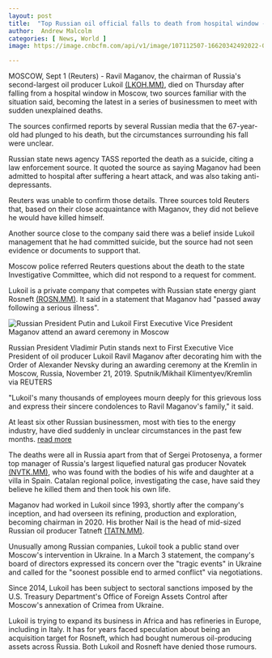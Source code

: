 ```yaml
---
layout: post
title:  "Top Russian oil official falls to death from hospital window - sources"
author:  Andrew Malcolm
categories: [ News, World ]
image: https://image.cnbcfm.com/api/v1/image/107112507-16620342492022-09-01t092218z_1992540571_rc298w9l5i1d_rtrmadp_0_russia-lukoil-manager-death.jpeg?v=1662066607&w=740&h=416&ffmt=webp

---
```

MOSCOW, Sept 1 (Reuters) - Ravil Maganov, the chairman of Russia's second-largest oil producer Lukoil  [(LKOH.MM)](https://www.reuters.com/companies/LKOH.MM), died on Thursday after falling from a hospital window in Moscow, two sources familiar with the situation said, becoming the latest in a series of businessmen to meet with sudden unexplained deaths.

The sources confirmed reports by several Russian media that the 67-year-old had plunged to his death, but the circumstances surrounding his fall were unclear.

Russian state news agency TASS reported the death as a suicide, citing a law enforcement source. It quoted the source as saying Maganov had been admitted to hospital after suffering a heart attack, and was also taking anti-depressants.

Reuters was unable to confirm those details. Three sources told Reuters that, based on their close acquaintance with Maganov, they did not believe he would have killed himself.

Another source close to the company said there was a belief inside Lukoil management that he had committed suicide, but the source had not seen evidence or documents to support that.

Moscow police referred Reuters questions about the death to the state Investigative Committee, which did not respond to a request for comment.

Lukoil is a private company that competes with Russian state energy giant Rosneft  [(ROSN.MM)](https://www.reuters.com/companies/ROSN.MM). It said in a statement that Maganov had "passed away following a serious illness".

![Russian President Putin and Lukoil First Executive Vice President Maganov attend an award ceremony in Moscow](https://cloudfront-us-east-2.images.arcpublishing.com/reuters/TO7ID56DOZJ7DEV7ATTKHAGGY4.jpg)

Russian President Vladimir Putin stands next to First Executive Vice President of oil producer Lukoil Ravil Maganov after decorating him with the Order of Alexander Nevsky during an awarding ceremony at the Kremlin in Moscow, Russia, November 21, 2019. Sputnik/Mikhail Klimentyev/Kremlin via REUTERS

"Lukoil's many thousands of employees mourn deeply for this grievous loss and express their sincere condolences to Ravil Maganov's family," it said.

At least six other Russian businessmen, most with ties to the energy industry, have died suddenly in unclear circumstances in the past few months.  [read more](https://www.reuters.com/world/europe/russian-businessmen-who-have-died-unexplained-circumstances-2022-09-01/)

The deaths were all in Russia apart from that of Sergei Protosenya, a former top manager of Russia's largest liquefied natural gas producer Novatek  [(NVTK.MM)](https://www.reuters.com/companies/NVTK.MM), who was found with the bodies of his wife and daughter at a villa in Spain. Catalan regional police, investigating the case, have said they believe he killed them and then took his own life.

Maganov had worked in Lukoil since 1993, shortly after the company's inception, and had overseen its refining, production and exploration, becoming chairman in 2020. His brother Nail is the head of mid-sized Russian oil producer Tatneft  [(TATN.MM)](https://www.reuters.com/companies/TATN.MM).

Unusually among Russian companies, Lukoil took a public stand over Moscow's intervention in Ukraine. In a March 3 statement, the company's board of directors expressed its concern over the "tragic events" in Ukraine and called for the "soonest possible end to armed conflict" via negotiations.

Since 2014, Lukoil has been subject to sectoral sanctions imposed by the U.S. Treasury Department's Office of Foreign Assets Control after Moscow's annexation of Crimea from Ukraine.

Lukoil is trying to expand its business in Africa and has refineries in Europe, including in Italy. It has for years faced speculation about being an acquisition target for Rosneft, which had bought numerous oil-producing assets across Russia. Both Lukoil and Rosneft have denied those rumours.
<!--stackedit_data:
eyJoaXN0b3J5IjpbMTA0NDc4MDQyNSwtMTQ3MTcyNDY2NywxND
Y1NjA1NTU5XX0=
-->